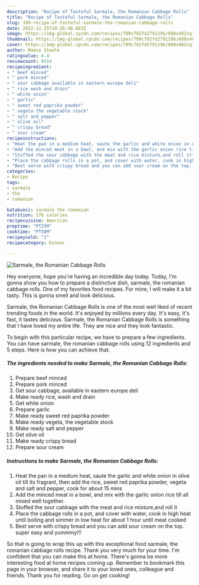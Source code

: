 ```yaml
---
description: "Recipe of Tasteful Sarmale, the Romanian Cabbage Rolls"
title: "Recipe of Tasteful Sarmale, the Romanian Cabbage Rolls"
slug: 399-recipe-of-tasteful-sarmale-the-romanian-cabbage-rolls
date: 2022-11-25T19:26:48.683Z
image: https://img-global.cpcdn.com/recipes/709cf82fd279119b/680x482cq70/sarmale-the-romanian-cabbage-rolls-recipe-main-photo.jpg
thumbnail: https://img-global.cpcdn.com/recipes/709cf82fd279119b/680x482cq70/sarmale-the-romanian-cabbage-rolls-recipe-main-photo.jpg
cover: https://img-global.cpcdn.com/recipes/709cf82fd279119b/680x482cq70/sarmale-the-romanian-cabbage-rolls-recipe-main-photo.jpg
author: Mamie Steele
ratingvalue: 4.4
reviewcount: 9314
recipeingredient:
- " beef minced"
- " pork minced"
- " sour cabbage available in eastern europe deli"
- " rice wash and drain"
- " white onion"
- " garlic"
- " sweet red paprika powder"
- " vegeta the vegetable stock"
- " salt and pepper"
- " olive oil"
- " crispy bread"
- " sour cream"
recipeinstructions:
- "Heat the pan in a medium heat, saute the garlic and white onion in olive oil till its fragrant, then add the rice, sweet red paprika powder, vegeta and salt and pepper, cook for about 15 mins"
- "Add the minced meat in a bowl, and mix with the garlic onion rice till all mixed well together."
- "Stuffed the sour cabbage with the meat and rice mixture,and roll it"
- "Place the cabbage rolls in a pot, and cover with water, cook in high heat until boiling and simmer in low heat for about 1 hour until meat cooked"
- "Best serve with crispy bread and you can add sour cream on the top. super easy and yummmy!!!"
categories:
- Recipe
tags:
- sarmale
- the
- romanian

katakunci: sarmale the romanian 
nutrition: 176 calories
recipecuisine: American
preptime: "PT25M"
cooktime: "PT58M"
recipeyield: "2"
recipecategory: Dinner

---
```



![Sarmale, the Romanian Cabbage Rolls](https://img-global.cpcdn.com/recipes/709cf82fd279119b/680x482cq70/sarmale-the-romanian-cabbage-rolls-recipe-main-photo.jpg)

Hey everyone, hope you're having an incredible day today. Today, I'm gonna show you how to prepare a distinctive dish, sarmale, the romanian cabbage rolls. One of my favorites food recipes. For mine, I will make it a bit tasty. This is gonna smell and look delicious.



Sarmale, the Romanian Cabbage Rolls is one of the most well liked of recent trending foods in the world. It's enjoyed by millions every day. It's easy, it's fast, it tastes delicious. Sarmale, the Romanian Cabbage Rolls is something that I have loved my entire life. They are nice and they look fantastic.


To begin with this particular recipe, we have to prepare a few ingredients. You can have sarmale, the romanian cabbage rolls using 12 ingredients and 5 steps. Here is how you can achieve that.

<!--inarticleads1-->

##### The ingredients needed to make Sarmale, the Romanian Cabbage Rolls:

1. Prepare  beef minced
1. Prepare  pork minced
1. Get  sour cabbage, available in eastern europe deli
1. Make ready  rice, wash and drain
1. Get  white onion
1. Prepare  garlic
1. Make ready  sweet red paprika powder
1. Make ready  vegeta, the vegetable stock
1. Make ready  salt and pepper
1. Get  olive oil
1. Make ready  crispy bread
1. Prepare  sour cream




<!--inarticleads2-->

##### Instructions to make Sarmale, the Romanian Cabbage Rolls:

1. Heat the pan in a medium heat, saute the garlic and white onion in olive oil till its fragrant, then add the rice, sweet red paprika powder, vegeta and salt and pepper, cook for about 15 mins
1. Add the minced meat in a bowl, and mix with the garlic onion rice till all mixed well together.
1. Stuffed the sour cabbage with the meat and rice mixture,and roll it
1. Place the cabbage rolls in a pot, and cover with water, cook in high heat until boiling and simmer in low heat for about 1 hour until meat cooked
1. Best serve with crispy bread and you can add sour cream on the top. super easy and yummmy!!!




So that is going to wrap this up with this exceptional food sarmale, the romanian cabbage rolls recipe. Thank you very much for your time. I'm confident that you can make this at home. There's gonna be more interesting food at home recipes coming up. Remember to bookmark this page in your browser, and share it to your loved ones, colleague and friends. Thank you for reading. Go on get cooking!
